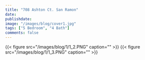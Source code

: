 ```yaml
---
title: "708 Ashton Ct. San Ramon"
date:
publishdate: 
image: "/images/blog/cover1.jpg"
tags: ["5 Bedroom", "4 Bath"]
comments: false
---
```


{{< figure src="/images/blog/1/1_2.PNG" caption="" >}}
{{< figure src="/images/blog/1/1_3.PNG" caption="" >}}